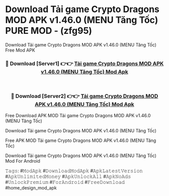 # Download Tải game Crypto Dragons MOD APK v1.46.0 (MENU Tăng Tốc) PURE MOD - (zfg95)
Download Tải game Crypto Dragons MOD APK v1.46.0 (MENU Tăng Tốc) Free Mod APK

<div align="center">
<h3>🔴 Download [Server1] 👉👉 <a href="https://apk-comot.site?title=Tải_game_Crypto_Dragons_MOD_APK_v1.46.0_(MENU_Tăng_Tốc)">Tải game Crypto Dragons MOD APK v1.46.0 (MENU Tăng Tốc) Mod Apk</a></h3><br>

<h3>🔴 Download [Server2] 👉👉 <a href="https://apk-comot.site?title=Tải_game_Crypto_Dragons_MOD_APK_v1.46.0_(MENU_Tăng_Tốc)">Tải game Crypto Dragons MOD APK v1.46.0 (MENU Tăng Tốc) Mod Apk</a></h3>
</div>


Free Download APK MOD Tải game Crypto Dragons MOD APK v1.46.0 (MENU Tăng Tốc)

Download Tải game Crypto Dragons MOD APK v1.46.0 (MENU Tăng Tốc) 

Free APK MOD Tải game Crypto Dragons MOD APK v1.46.0 (MENU Tăng Tốc) 

Download Tải game Crypto Dragons MOD APK v1.46.0 (MENU Tăng Tốc) Mod For Android

𝚃𝚊𝚐𝚜: #𝙼𝚘𝚍𝙰𝚙𝚔 #𝙳𝚘𝚠𝚗𝚕𝚘𝚊𝚍𝙼𝚘𝚍𝙰𝚙𝚔 #𝙰𝚙𝚔𝙻𝚊𝚝𝚎𝚜𝚝𝚅𝚎𝚛𝚜𝚒𝚘𝚗 #𝙰𝚙𝚔𝚄𝚗𝚕𝚒𝚖𝚒𝚝𝚎𝚍𝙼𝚘𝚗𝚎𝚢 #𝙰𝚙𝚔𝚄𝚗𝚕𝚘𝚌𝚔𝙰𝚕𝚕 #𝙰𝚙𝚔𝙽𝚘𝙰𝚍𝚜 #𝚄𝚗𝚕𝚘𝚌𝚔𝙿𝚛𝚎𝚖𝚒𝚞𝚖 #𝙵𝚘𝚛𝙰𝚗𝚍𝚛𝚘𝚒𝚍 #𝙵𝚛𝚎𝚎𝙳𝚘𝚠𝚗𝚕𝚘𝚊𝚍 #home_design_mod_apk